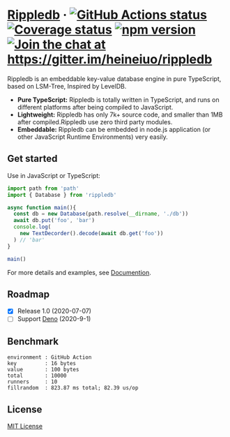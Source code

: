 # [Rippledb](https://rippledb.github.io/) &middot;  <a href="https://github.com/heineiuo/rippledb/actions"><img style="max-width:100%" alt="GitHub Actions status" src="https://github.com/heineiuo/rippledb/workflows/Node%20CI/badge.svg"></a>  <a href="https://coveralls.io/github/heineiuo/rippledb"><img style="max-width:100%" alt="Coverage status" src="https://coveralls.io/repos/github/heineiuo/rippledb/badge.svg"></a>  <a href="https://www.npmjs.com/package/rippledb"><img style="max-width:100%" alt="npm version" src="https://img.shields.io/npm/v/rippledb.svg?style=flat"></a>  <a href="https://gitter.im/heineiuo/rippledb?utm_source=badge&utm_medium=badge&utm_campaign=pr-badge&utm_content=badge"><img style="max-width:100%" alt="Join the chat at https://gitter.im/heineiuo/rippledb" src="https://badges.gitter.im/heineiuo/rippledb.svg"></a>


Rippledb is an embeddable key-value database engine in pure TypeScript, based on LSM-Tree, Inspired by LevelDB.

* **Pure TypeScript:** Rippledb is totally written in TypeScript, and runs on different 
platforms after being compiled to JavaScript.
* **Lightweight:** Rippledb has only 7k+ source code, and smaller than 1MB after compiled.Rippledb use zero third party modules.
* **Embeddable:** Rippledb can be embedded in node.js application (or other JavaScript Runtime Environments) very easily.

## Get started

Use in JavaScript or TypeScript:

```ts
import path from 'path'
import { Database } from 'rippledb'

async function main(){
  const db = new Database(path.resolve(__dirname, './db'))
  await db.put('foo', 'bar')
  console.log(
    new TextDecorder().decode(await db.get('foo'))
  ) // 'bar'
}

main()
```


For more details and examples, see [Documention](https://rippledb.github.io/docs/new-database).

## Roadmap

- [x] Release 1.0 (2020-07-07)
- [ ] Support [Deno](https://deno.land) (2020-9-1)

## Benchmark

```log
environment : GitHub Action
key         : 16 bytes
value       : 100 bytes
total       : 10000
runners     : 10 
fillrandom  : 823.87 ms total; 82.39 us/op
```

## License

[MIT License](./LICENSE)
